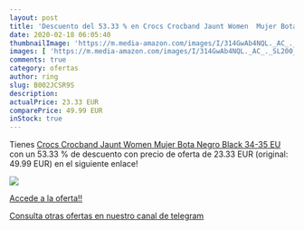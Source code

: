 ```yaml
---
layout: post
title: 'Descuento del 53.33 % en Crocs Crocband Jaunt Women  Mujer Bota  '
date: 2020-02-18 06:05:40
thumbnailImage: 'https://m.media-amazon.com/images/I/314GwAb4NQL._AC_._SL200_.jpg'
images: [ 'https://m.media-amazon.com/images/I/314GwAb4NQL._AC_._SL200_.jpg' ]
comments: true
category: ofertas
author: ring
slug: B002JCSR9S
description:
actualPrice: 23.33 EUR
comparePrice: 49.99 EUR
inStock: true
---
```


Tienes [Crocs Crocband Jaunt Women  Mujer Bota  Negro  Black   34-35 EU](https://www.amazon.com/dp/B002JCSR9S/?tag=redken08-20) con un 53.33 % de descuento con precio de oferta de 23.33 EUR (original: 49.99 EUR) en el siguiente enlace!

[![](https://m.media-amazon.com/images/I/314GwAb4NQL._AC_._SL200_.jpg)](https://www.amazon.com/dp/B002JCSR9S/?tag=redken08-20)

[Accede a la oferta!!](https://www.amazon.com/dp/B002JCSR9S/?tag=redken08-20)

[Consulta otras ofertas en nuestro canal de telegram](https://t.me/s/ofertas25)
